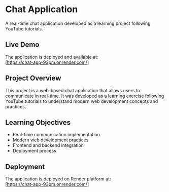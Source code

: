 # Chat Application
A real-time chat application developed as a learning project following YouTube tutorials.  

## Live Demo
The application is deployed and available at:  
[https://chat-app-93pm.onrender.com/]

## Project Overview
This project is a web-based chat application that allows users to communicate in real-time. It was developed as a learning exercise following YouTube tutorials to understand modern web development concepts and practices.

## Learning Objectives 
- Real-time communication implementation 
- Modern web development practices
- Frontend and backend integration
- Deployment process

## Deployment

The application is deployed on Render platform at:  
[https://chat-app-93pm.onrender.com/]